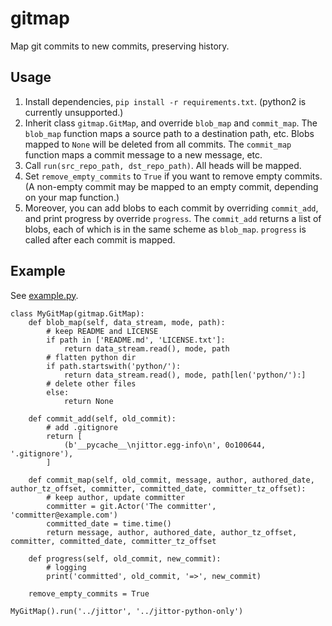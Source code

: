 # gitmap
Map git commits to new commits, preserving history.

## Usage

1. Install dependencies, `pip install -r requirements.txt`. (python2 is currently unsupported.)
1. Inherit class `gitmap.GitMap`, and override `blob_map` and `commit_map`. The `blob_map` function maps a source path to a destination path, etc. Blobs mapped to `None` will be deleted from all commits. The `commit_map` function maps a commit message to a new message, etc.
1. Call `run(src_repo_path, dst_repo_path)`. All heads will be mapped.
1. Set `remove_empty_commits` to `True` if you want to remove empty commits. (A non-empty commit may be mapped to an empty commit, depending on your map function.)
1. Moreover, you can add blobs to each commit by overriding `commit_add`, and print progress by override `progress`. The `commit_add` returns a list of blobs, each of which is in the same scheme as `blob_map`. `progress` is called after each commit is mapped.

## Example

See [example.py](example.py).

```python3
class MyGitMap(gitmap.GitMap):
    def blob_map(self, data_stream, mode, path):
        # keep README and LICENSE
        if path in ['README.md', 'LICENSE.txt']:
            return data_stream.read(), mode, path
        # flatten python dir
        if path.startswith('python/'):
            return data_stream.read(), mode, path[len('python/'):]
        # delete other files
        else:
            return None

    def commit_add(self, old_commit):
        # add .gitignore
        return [
            (b'__pycache__\njittor.egg-info\n', 0o100644, '.gitignore'),
        ]

    def commit_map(self, old_commit, message, author, authored_date, author_tz_offset, committer, committed_date, committer_tz_offset):
        # keep author, update committer
        committer = git.Actor('The committer', 'committer@example.com')
        committed_date = time.time()
        return message, author, authored_date, author_tz_offset, committer, committed_date, committer_tz_offset

    def progress(self, old_commit, new_commit):
        # logging
        print('committed', old_commit, '=>', new_commit)

    remove_empty_commits = True

MyGitMap().run('../jittor', '../jittor-python-only')
```
